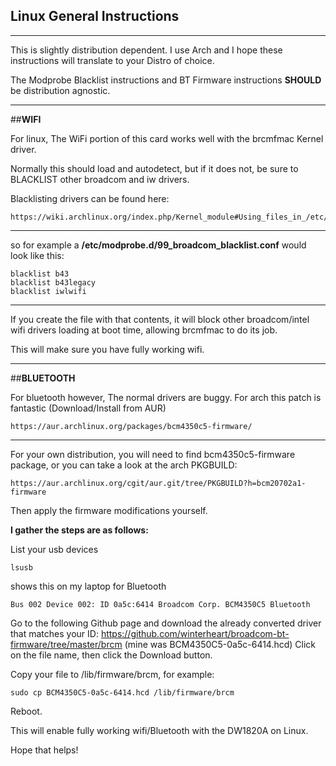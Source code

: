 ## Linux General Instructions

***
This is slightly distribution dependent.
I use Arch and I hope these instructions will translate to your Distro of choice.

The Modprobe Blacklist instructions and BT Firmware instructions **SHOULD** be distribution agnostic.

***

##**WIFI**

For linux, The WiFi portion of this card works well with the brcmfmac Kernel driver.

Normally this should load and autodetect, but if it does not, be sure to BLACKLIST other broadcom and iw drivers.

Blacklisting drivers can be found here:

    https://wiki.archlinux.org/index.php/Kernel_module#Using_files_in_/etc/modprobe.d/_2

***

so for example a **/etc/modprobe.d/99_broadcom_blacklist.conf** would look like this:

    blacklist b43
    blacklist b43legacy
    blacklist iwlwifi

***

If you create the file with that contents, it will block other broadcom/intel wifi drivers loading at boot time, allowing brcmfmac to do its job.

This will make sure you have fully working wifi.
***

##**BLUETOOTH**

For bluetooth however, The normal drivers are buggy.
For arch this patch is fantastic (Download/Install from AUR)

    https://aur.archlinux.org/packages/bcm4350c5-firmware/

***

For your own distribution, you will need to find bcm4350c5-firmware
package, or you can take a look at the arch PKGBUILD:


    https://aur.archlinux.org/cgit/aur.git/tree/PKGBUILD?h=bcm20702a1-firmware


Then apply the firmware modifications yourself.

**I gather the steps are as follows:**

List your usb devices

    lsusb

shows this on my laptop for Bluetooth

    Bus 002 Device 002: ID 0a5c:6414 Broadcom Corp. BCM4350C5 Bluetooth

Go to the following Github page and download the already converted driver that matches your ID: https://github.com/winterheart/broadcom-bt-firmware/tree/master/brcm (mine was BCM4350C5-0a5c-6414.hcd) Click on the file name, then click the Download button.

Copy your file to /lib/firmware/brcm, for example:

    sudo cp BCM4350C5-0a5c-6414.hcd /lib/firmware/brcm

Reboot.

This will enable fully working wifi/Bluetooth with the DW1820A on Linux.

Hope that helps!
